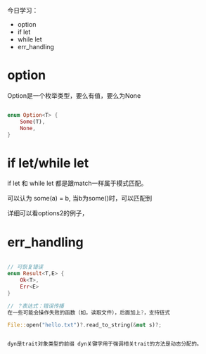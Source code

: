 今日学习：

+ option
+ if let
+ while let
+ err_handling

# option

Option是一个枚举类型，要么有值，要么为None

```RUST

enum Option<T> {
    Some(T),
    None,
}


```

# if let/while let

if let 和 while let 都是跟match一样属于模式匹配。

可以认为 some(a) = b, 当b为some()时，可以匹配到

详细可以看options2的例子，

# err_handling

```RUST

// 可恢复错误
enum Result<T,E> {
    Ok<T>,
    Err<E>
}

// ？表达式：错误传播
在一些可能会操作失败的函数（如，读取文件），后面加上?，支持链式

File::open("hello.txt")?.read_to_string(&mut s)?;


dyn是trait对象类型的前缀 dyn关键字用于强调相关trait的方法是动态分配的。

```